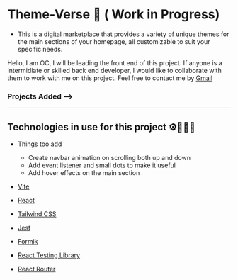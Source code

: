 # Theme-Verse 🌌 ( Work in Progress)
- This is a digital marketplace that provides a variety of unique themes for the main sections of your homepage, all customizable to suit your specific needs.

<!--
This is an open source project, so anyone can contribute just make sure you follow the [Code Of Conduct](Code_Of_Conduct.md)!
-->

Hello, I am OC, I will be leading the front end of this project. If anyone is a intermidiate or skilled back end developer, I would like to collaborate with them to work with me on this project.  Feel free to contact me by [Gmail](https://mail.google.com/mail/?view=cm&fs=1&to=chandankarom07@gmail.com)

### Projects Added --> 

--- 
## Technologies in use for this project ⚙️👨🏻‍💻
<!--
> Make sure to add the back end technologies you are using.
-->
- Things too add
   - Create navbar animation on scrolling both up and down
   - Add event listener and small dots to make it useful
   - Add hover effects on the main section

-  [Vite](https://vitejs.dev/)
-  [React](https://react.dev/)
-  [Tailwind CSS](https://tailwindcss.com/)
-  [Jest](https://jestjs.io/)
-  [Formik](https://formik.org/) 
-  [React Testing Library](https://testing-library.com/docs/react-testing-library/intro/)
-  [React Router](https://reactrouter.com/)

<!--
-  [Flask]
-  [Three JS]
-  [Other react packages]
-  [Redux](https://redux.js.org/)
-  [Bootstrap](https://getbootstrap.com/) 




